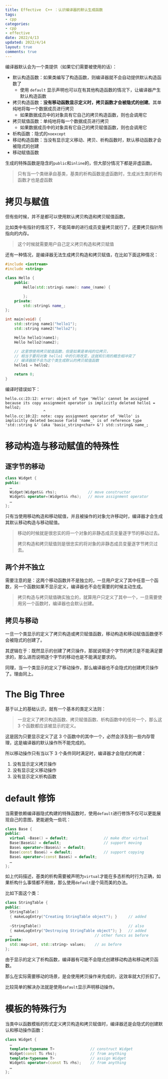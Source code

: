 ```yaml
---
title: Effective  C++ ：认识编译器的默认生成函数
tags: 
- cpp
categories:
- cpp
- effective
date: 2022/4/13
updated: 2022/4/14
layout: true
comments: true
---
```


编译器默认会为一个类提供（如果它们需要被使用的话）：

- 默认构造函数：如果类编写了构造函数，则编译器就不会自动提供默认构造函数了
  + 使用 `default` 显示声明也可以在有其他构造函数的情况下，让编译器产生默认构造函数
- 拷贝构造函数：**没有移动函数显示定义时，拷贝函数才会被隐式的创建**。其单纯地将每一个数据成员进行拷贝
  + 如果数据成员中的对象具有它自己的拷贝构造函数，则也会调用它
- 拷贝赋值函数：单纯地将每一个数据成员进行拷贝
  + 如果数据成员中的对象具有它自己的拷贝赋值函数，则也会调用它
- 析构函数：隐式的`noexcept`
- 移动构造函数：当没有显示定义移动、拷贝、析构函数时，默认移动函数才会被隐式的创建
- 移动赋值函数

生成的特殊函数是隐含的`public`和`inline`的，但大部分情况下都是非虚函数。
> 只有当一个类继承自基类，基类的析构函数是虚函数时，生成派生类的析构函数才也是虚函数

<!--more-->

# 拷贝与赋值

但有些时候，并不是都可以使用默认拷贝构造和拷贝赋值函数。

比如类中有指针的情况下，不能简单的进行成员变量拷贝就行了，还要拷贝指针所指向的内存。
> 这个时候就需要用户自己定义拷贝构造和拷贝赋值

还有一种情况，是编译器无法生成拷贝构造和拷贝赋值，在比如下面这种情况：

``` cpp
#include <iostream>
#include <string>

class Hello {
    public:
        Hello(std::string& name): name_(name) {

        };
    private:
        std::string& name_;
};

int main(void) {
    std::string name1("hello1");
    std::string name2("hello2");

    Hello hello1(name1);
    Hello hello2(name2);

    // 这里想使用拷贝赋值函数，但是如果是单纯的位拷贝，
    // 相当于要将对象 hello1 中的引用改变，这就和引用的概念相冲突了
    // 编译器就不会为这个类生成默认的拷贝赋值函数
    hello1 = hello2;

    return 0;
}
```

编译时错误如下：

``` shell
hello.cc:23:12: error: object of type 'Hello' cannot be assigned because its copy assignment operator is implicitly deleted hello1 = hello2;
                 ^
hello.cc:10:22: note: copy assignment operator of 'Hello' is implicitly deleted because field 'name_' is of reference type 'std::string &' (aka 'basic_string<char> &') std::string& name_;
```

# 移动构造与移动赋值的特殊性

## 逐字节的移动

``` cpp
class Widget {
public:
  …
  Widget(Widget&& rhs);              // move constructor
  Widget& operator=(Widget&& rhs);   // move assignment operator
  …
};
```

只有当使用移动构造和移动赋值，并且被操作的对象允许移动时，编译器才会生成其默认移动构造与移动赋值。

> 移动的时候就是很忠实的将一个对象的非静态成员变量逐字节的移动过去。
>
> 拷贝构造和拷贝赋值则是很忠实的将对象的非静态成员变量逐字节拷贝过去。

## 两个并不独立

需要注意的是：这两个移动函数并不是独立的，一旦用户定义了其中任意一个函数，另一个函数如果不显示定义，编译器也不会在需要的时候主动生成。

> 拷贝构造与拷贝赋值确实独立的，就算用户只定义了其中一个，一旦需要使用另一个函数时，编译器也会默认创建。

## 拷贝与移动

一旦一个类显示的定义了拷贝构造或拷贝赋值函数，移动构造和移动赋值函数便不会被隐式的创建了。

其逻辑在于：既然显示的创建了拷贝操作，那就说明逐个字节的拷贝是不能满足要求的，那么进而说明逐个字节的移动也是不能满足要求的。

同理，当一个类显示的定义了移动操作，那么编译器也不会隐式的创建拷贝操作了。理由同上。

# The Big Three

基于以上的基础认识，就有一个基本的类定义法则：

> 一旦定义了拷贝构造函数、拷贝赋值函数、析构函数中的任何一个，那么这 3 个函数都应该被显示的定义。

这是因为只要显示定义了这 3 个函数中的其中一个，必然会涉及到一些内存管理，这是编译器的默认操作所不能完成的。

所以移动操作只有当以下 3 个条件同时满足时，编译器才会隐式的构建：

1. 没有显示定义拷贝操作
2. 没有显示定义移动操作
3. 没有显示定义析构函数

# default 修饰

当需要依赖编译器隐式构建的特殊函数时，使用`default`进行修饰不仅可以更能展现自己的意图，更能避免一些坑：

``` cpp
class Base {
public:
  virtual ~Base() = default;                // make dtor virtual
  Base(Base&&) = default;                   // support moving
  Base& operator=(Base&&) = default;
  Base(const Base&) = default;              // support copying
  Base& operator=(const Base&) = default;
  …
};
```
如上代码描述，基类的析构需要被声明为`virtual`才能在多态析构时行为正确，如果析构什么事情都不用做，那么使用`default`是个简而美的办法。

比如下面这个类：

``` cpp
class StringTable {
public:
  StringTable()
  { makeLogEntry("Creating StringTable object"); }     // added
  
  ~StringTable()                                       // also
  { makeLogEntry("Destroying StringTable object"); }   // added
  …                                     // other funcs as before
private:
  std::map<int, std::string> values;    // as before
};
```

由于显示的定义了析构函数，编译器有可能不会隐式创建移动构造和移动拷贝函数。

那么在实际需要移动的场景，是会使用拷贝操作来完成的，这效率就大打折扣了。

比较简单的解决办法就是使用`dafault`显示声明移动操作。

# 模板的特殊行为

当类中以函数模板的形式定义拷贝构造和拷贝赋值时，编译器还是会隐式的创建默认和移动操作函数：

``` cpp
class Widget {
  …
  template<typename T>                // construct Widget
  Widget(const T& rhs);               // from anything
  template<typename T>                // assign Widget
  Widget& operator=(const T& rhs);    // from anything
  …
};
```